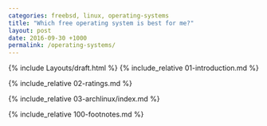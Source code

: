```yaml
---
categories: freebsd, linux, operating-systems
title: "Which free operating system is best for me?"
layout: post
date: 2016-09-30 +1000
permalink: /operating-systems/
---
```

{% include Layouts/draft.html %}
{% include_relative 01-introduction.md %}

{% include_relative 02-ratings.md %}

{% include_relative 03-archlinux/index.md %}

{% include_relative 100-footnotes.md %}
